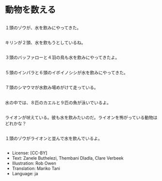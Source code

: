 # 動物を数える

##
１頭のゾウが、水を飲みにやってきた。

##
キリンが２頭、水を飲もうとしているね。

##
３頭のバッファローと４羽の鳥も水を飲みにやってきたよ。

##
５頭のインパラと６頭のイボイノシシが水を飲みにやってきた。

##
７頭のシマウマが水飲み場めがけて走っている。

##
水の中では、８匹のカエルと９匹の魚が泳いでいるよ。

##
ライオンが吠えている。彼も水を飲みたいのだ。ライオンを怖がっている動物はどれかな？

##
１頭のゾウがライオンと並んで水を飲んでいるよ。

##
* License: [CC-BY]
* Text: Zanele Buthelezi, Thembani Dladla, Clare Verbeek
* Illustration: Rob Owen
* Translation: Mariko Tani
* Language: ja
